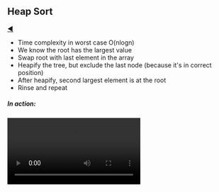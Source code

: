 ## Heap Sort

[:arrow_backward:](../../algorithms_index)

- Time complexity in worst case O(nlogn)
- We know the root has the largest value
- Swap root with last element in the array
- Heapify the tree, but exclude the last node (because it's in correct position)
- After heapify, second largest element is at the root
- Rinse and repeat



##### In action:

<video controls src="../../../../../src/video/heap_sort_in_action.mp4"></video>
